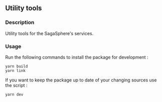 ## Utility tools

### Description

Utility tools for the SagaSphere's services.

### Usage

Run the following commands to install the package for development :

```
yarn build
yarn link
```

If you want to keep the package up to date of your changing sources use the script :

```
yarn dev
```
